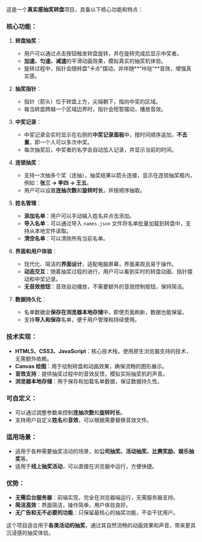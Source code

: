 这是一个**真实感抽奖转盘**项目，具备以下核心功能和特点：

### 核心功能：

1. **转盘抽奖**：

   * 用户可以通过点击按钮触发转盘旋转，并在旋转完成后显示中奖者。
   * **加速、匀速、减速**的平滑动画效果，模拟真实的抽奖机体验。
   * 旋转过程中，指针会随转盘“卡点”摆动，并伴随\*\*“咔哒”\*\*音效，增强真实感。

2. **抽奖指针**：

   * 指针（箭头）位于转盘上方，尖端朝下，指向中奖的区域。
   * 每当转盘跨越一个区域边界时，指针会短暂摆动，播放音效。

3. **中奖记录**：

   * 中奖记录会实时显示在右侧的**中奖记录面板**中，按时间顺序追加，**不去重**，即一个人可以多次中奖。
   * 每次抽奖后，中奖者的名字会自动加入记录，并显示当前的时间。

4. **连锁抽奖**：

   * 支持一次抽多个奖（连抽），抽奖结果以箭头连接，显示在连锁抽奖框内，例如：**张三 → 李四 → 王五**。
   * 用户可以设置**连抽次数**和**旋转时长**，并按顺序抽取。

5. **姓名管理**：

   * **添加名单**：用户可以手动输入姓名并点击添加。
   * **导入名单**：可以通过导入 `names.json` 文件将名单批量加载到转盘中，支持从本地文件读取。
   * **清空名单**：可以清除所有当前名单。

6. **界面和用户体验**：

   * 现代化、简洁的**界面设计**，适配电脑屏幕，界面美观且易于操作。
   * **动态交互**：随着抽奖过程的进行，用户可以看到实时的转盘动画、指针摆动和中奖记录。
   * **无音效按钮**：音效自动播放，不需要额外的音效控制按钮，保持简洁。

7. **数据持久化**：

   * 名单数据会**保存在浏览器本地存储**中，即使页面刷新，数据也能保留。
   * 支持**导入和保存**名单，便于用户管理和持续使用。

### 技术实现：

* **HTML5、CSS3、JavaScript**：核心技术栈，使用原生浏览器支持的技术，无需额外依赖。
* **Canvas 绘图**：用于绘制转盘和动画效果，确保流畅的图形展示。
* **音效支持**：提供抽奖过程中的音效反馈，模拟实际抽奖机的声音。
* **浏览器本地存储**：用于保存和加载名单数据，保证数据持久性。

### 可自定义：

* 可以通过调整参数来控制**连抽次数**和**旋转时长**。
* 支持用户自定义**姓名**和**音效**，可以根据需要替换音效文件。

### 适用场景：

* 适用于各种需要抽奖活动的场景，如**公司抽奖、活动抽奖、比赛奖励、娱乐抽奖**等。
* 适用于**线上抽奖活动**，可以直接在浏览器中运行，方便快捷。

### 优势：

* **无需后台服务器**：前端实现，完全在浏览器端运行，无需服务器支持。
* **简洁高效**：界面简洁，操作简单，用户体验良好。
* **无广告和无不必要的功能**：只保留最核心的抽奖功能，不会干扰用户。

这个项目适合用于**各类活动的抽奖**，通过其自然流畅的动画效果和声音，带来更具沉浸感的抽奖体验。
